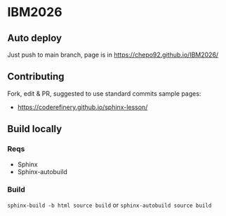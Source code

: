 # IBM2026

## Auto deploy

Just push to main branch, page is in https://chepo92.github.io/IBM2026/



## Contributing
Fork, edit & PR, suggested to use standard commits
sample pages: 
- https://coderefinery.github.io/sphinx-lesson/

## Build locally
### Reqs
- Sphinx
- Sphinx-autobuild

### Build
`sphinx-build -b html source build` or `sphinx-autobuild source build`
